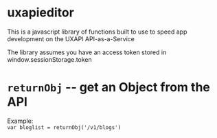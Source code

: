 # uxapieditor
This is a javascript library of functions built to use to speed app development on the UXAPI API-as-a-Service

The library assumes you have an access token stored in window.sessionStorage.token

# `returnObj` -- get an Object from the API

Example:  
`var bloglist = returnObj('/v1/blogs')`
